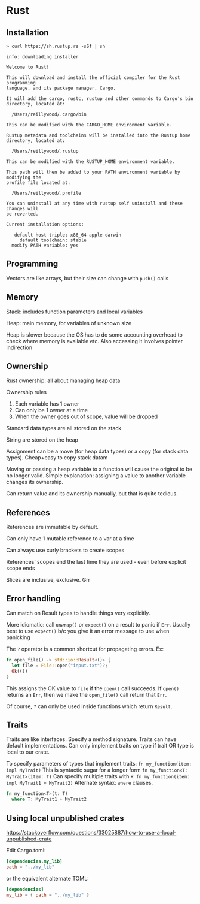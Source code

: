 # Rust

## Installation

```
> curl https://sh.rustup.rs -sSf | sh

info: downloading installer

Welcome to Rust!

This will download and install the official compiler for the Rust programming 
language, and its package manager, Cargo.

It will add the cargo, rustc, rustup and other commands to Cargo's bin 
directory, located at:

  /Users/reillywood/.cargo/bin

This can be modified with the CARGO_HOME environment variable.

Rustup metadata and toolchains will be installed into the Rustup home 
directory, located at:

  /Users/reillywood/.rustup

This can be modified with the RUSTUP_HOME environment variable.

This path will then be added to your PATH environment variable by modifying the
profile file located at:

  /Users/reillywood/.profile

You can uninstall at any time with rustup self uninstall and these changes will
be reverted.

Current installation options:

   default host triple: x86_64-apple-darwin
     default toolchain: stable
  modify PATH variable: yes
```

## Programming

Vectors are like arrays, but their size can change with `push()` calls

## Memory

Stack: includes function parameters and local variables

Heap: main memory, for variables of unknown size

Heap is slower because the OS has to do some accounting overhead to check where memory is available etc. Also accessing it involves pointer indirection

## Ownership

Rust ownership: all about managing heap data

Ownership rules
1. Each variable has 1 owner
2. Can only be 1 owner at a time
3. When the owner goes out of scope, value will be dropped

Standard data types are all stored on the stack

String are stored on the heap

Assignment can be a move (for heap data types) or a copy (for stack data types). Cheap+easy to copy stack datam

Moving or passing a heap variable to a function will cause the original to be no longer valid. Simple explanation: assigning a value to another variable changes its ownership.

Can return value and its ownership manually, but that is quite tedious.

## References

References are immutable by default.

Can only have 1 mutable reference to a var at a time

Can always use curly brackets to create scopes 

References’ scopes end the last time they are used - even before explicit scope ends

Slices are inclusive, exclusive. Grr

## Error handling

Can match on Result types to handle things very explicitly.

More idiomatic: call `unwrap()` or `expect()` on a result to panic if `Err`. Usually best to  use `expect()` b/c you give it an error message to use when panicking

The `?` operator is a common shortcut for propagating errors. Ex:

```rust
fn open_file() -> std::io::Result<()> {
  let file = File::open("input.txt")?;
  Ok(())
}
```

This assigns the OK value to `file` if the `open()` call succeeds. If `open()` returns an `Err`, then we make the `open_file()` call return that `Err`.

Of course, `?` can only be used inside functions which return `Result`.

## Traits

Traits are like interfaces. Specify a method signature.
Traits can have default implementations.
Can only implement traits on type if trait OR type is local to our crate.

To specify parameters of types that implement traits: `fn my_function(item: impl MyTrait)`
This is syntactic sugar for a longer form `fn my_function<T: MyTrait>(item: T)`
Can specify multiple traits with `+`: `fn my_function(item: impl MyTrait1 + MyTrait2)`
Alternate syntax: `where` clauses. 
```rust
fn my_function<T>(t: T)
  where T: MyTrait1 + MyTrait2
```

## Using local unpublished crates

https://stackoverflow.com/questions/33025887/how-to-use-a-local-unpublished-crate

Edit Cargo.toml:

```toml
[dependencies.my_lib]
path = "../my_lib"
```

or the equivalent alternate TOML:

```toml
[dependencies]
my_lib = { path = "../my_lib" }
```